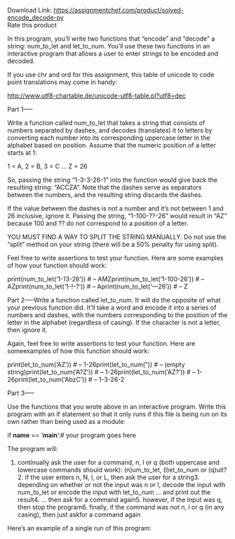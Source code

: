 Download Link: https://assignmentchef.com/product/solved-encode_decode-py
<br>
<span class="kksr-muted">Rate this product</span>

In this program, you’ll write two functions that “encode” and “decode” a string: num_to_let and let_to_num. You’ll use these two functions in an interactive program that allows a user to enter strings to be encoded and decoded.



If you use chr and ord for this assignment, this table of unicode to code point translations may come in handy:

<a href="http://www.utf8-chartable.de/unicode-utf8-table.pl?utf8=dec" target="_blank" rel="nofollow noopener">http://www.utf8-chartable.de/unicode-utf8-table.pl?utf8=dec</a>

Part 1—–

Write a function called num_to_let that takes a string that consists of numbers separated by dashes, and decodes (translates) it to letters  by converting each number into its corresponding uppercase letter in the alphabet based on position. Assume that the numeric position of  a letter starts at 1:

1 = A, 2 = B, 3 = C … Z = 26

So, passing the string “1-3-3-26-1” into the function would give back the resulting string: “ACCZA”. Note that the dashes serve as separators between the numbers, and the resulting string discards the dashes.

If the value between the dashes is not a number and it’s not between 1  and 26 inclusive, ignore it. Passing the string, “1-100-??-26” would result in “AZ” because 100 and ?? do not correspond to a position of a letter.

YOU MUST FIND A WAY TO SPLIT THE STRING MANUALLY. Do not use the “split”  method on your string (there will be a 50% penalty for using split).

Feel free to write assertions to test your function. Here are some examples  of how your function should work:

print(num_to_let(‘1-13-26’)) # – AMZprint(num_to_let(‘1-100-26’)) # – AZprint(num_to_let(‘1-!-?’)) # – Aprint(num_to_let(‘—26’)) # – Z

Part 2—–Write a function called let_to_num. It will do the opposite of what your previous function did. It’ll take a word and encode it into a series of numbers and dashes, with the numbers corresponding to the position of the letter in the alphabet (regardless of casing). If the character is  not a letter, then ignore it.

Again, feel free to write assertions to test your function. Here are someexamples of how this function should work:

print(let_to_num(‘AZ’)) # – 1-26print(let_to_num(”)) # – (empty string)print(let_to_num(‘A?Z’)) # – 1-26print(let_to_num(‘AZ?’)) # – 1-26print(let_to_num(‘AbzC’)) # – 1-3-26-2

Part 3—–

Use the functions that you wrote above in an interactive program. Write this program with an if statement so that it only runs if this file is being run on its own rather than being used as a module:

if __name__ == ‘__main__’:# your program goes here

The program will:

1. continually ask the user for a command, n, l or q (both uppercase  and lowercase commands should work): (n)um_to_let, (l)et_to_num or (q)uit?2. if the user enters n, N, l, or L, then ask the user for a string3. depending on whether or not the input was n or l, decode the input with num_to_let or encode the input with let_to_num … and print  out the result4. … then ask for a command again5. however, if the input was q, then stop the program6. finally, if the command was not n, l or q (in any casing), then just askfor a command again

Here’s an example of a single run of this program: